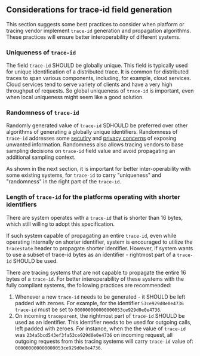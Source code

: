 ## Considerations for trace-id field generation

This section suggests some best practices to consider when platform or tracing
vendor implement `trace-id` generation and propagation algorithms. These
practices will ensure better interoperability of different systems.

### Uniqueness of `trace-id`

The field `trace-id` SHOULD be globally unique. This field is typically used for
unique identification of a <a>distributed trace</a>. It is common for
<a>distributed traces</a> to span various components, including, for example,
cloud services. Cloud services tend to serve variety of clients and have a very
high throughput of requests. So global uniqueness of `trace-id` is
important, even when local uniqueness might seem like a good solution.

### Randomness of `trace-id`

Randomly generated value of `trace-id` SDHOULD be preferred over other
algorithms of generating a globally unique identifiers. Randomness of `trace-id`
addresses some [secutiry](#security-considerations) and [privacy
concerns](#privacy-considerations) of exposing unwanted information. Randomness
also allows tracing vendors to base sampling decisions on `trace-id` field value
and avoid propagating an additional sampling context.

As shown in the next section, it is important for better inter-operability with
some existing systems, for `trace-id` to carry "uniqueness" and "randomness" in
the right part of the `trace-id`.

### Length of `trace-id` for the platforms operating with shorter identifiers

There are system operates with a `trace-id` that is shorter than 16 bytes,
which still willing to adopt this specification.

If such system capable of propagating an entire `trace-id`, even while operating
internally on shorter identifier, system is encouraged to utilize the
`tracestate` header to propagate shorter identifier. However, if system wants to
use a subset of trace-id bytes as an identifier - rightmost part of a `trace-id`
SHOULD be used.

There are tracing systems that are not capable to propagate the entire 16 bytes
of a `trace-id`. For better interoperability of these systems with the fully
compliant systems, the following practices are recommended:

1. Whenever a new `trace-id` needs to be generated - it SHOULD be left padded
   with zeroes. For example, for the identifier `53ce929d0e0e4736` `trace-id`
   must be set to `000000000000000053ce929d0e0e4736`.
2. On incoming `traceparent`, the rightmost part of `trace-id` SHOULD be used as
   an identifier. This identifier needs to be used for outgoing calls,
   left padded with zeroes. For instance, when the the value of `trace-id` was
   `234a5bcd543ef3fa53ce929d0e0e4736` on incoming request, all outgoing requests
   from this tracing systems will carry `trace-id` value of:
   `000000000000000053ce929d0e0e4736`.
